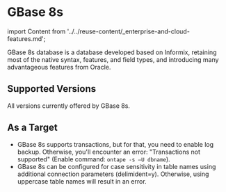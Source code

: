 # GBase 8s

import Content from '../../reuse-content/_enterprise-and-cloud-features.md';

<Content />

GBase 8s database is a database developed based on Informix, retaining most of the native syntax, features, and field types, and introducing many advantageous features from Oracle.

## Supported Versions

All versions currently offered by GBase 8s.

## As a Target

- GBase 8s supports transactions, but for that, you need to enable log backup. Otherwise, you'll encounter an error: "Transactions not supported" (Enable command: `ontape -s –U dbname`).
- GBase 8s can be configured for case sensitivity in table names using additional connection parameters (delimident=y). Otherwise, using uppercase table names will result in an error.